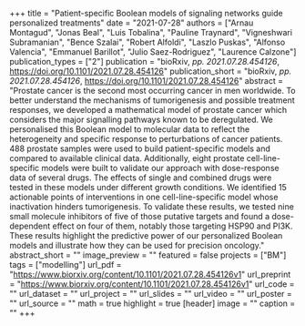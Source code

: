 +++
title = "Patient-specific Boolean models of signaling networks guide personalized treatments"
date = "2021-07-28"
authors = ["Arnau Montagud", "Jonas Beal", "Luis Tobalina", "Pauline Traynard", "Vigneshwari Subramanian", "Bence Szalai", "Robert Alfoldi", "Laszlo Puskas", "Alfonso Valencia", "Emmanuel Barillot", "Julio Saez-Rodriguez", "Laurence Calzone"]
publication_types = ["2"]
publication = "bioRxiv, _pp. 2021.07.28.454126_, https://doi.org/10.1101/2021.07.28.454126"
publication_short = "bioRxiv, _pp. 2021.07.28.454126_, https://doi.org/10.1101/2021.07.28.454126"
abstract = "Prostate cancer is the second most occurring cancer in men worldwide. To better understand the mechanisms of tumorigenesis and possible treatment responses, we developed a mathematical model of prostate cancer which considers the major signalling pathways known to be deregulated. We personalised this Boolean model to molecular data to reflect the heterogeneity and specific response to perturbations of cancer patients. 488 prostate samples were used to build patient-specific models and compared to available clinical data. Additionally, eight prostate cell-line-specific models were built to validate our approach with dose-response data of several drugs. The effects of single and combined drugs were tested in these models under different growth conditions. We identified 15 actionable points of interventions in one cell-line-specific model whose inactivation hinders tumorigenesis. To validate these results, we tested nine small molecule inhibitors of five of those putative targets and found a dose-dependent effect on four of them, notably those targeting HSP90 and PI3K. These results highlight the predictive power of our personalized Boolean models and illustrate how they can be used for precision oncology."
abstract_short = ""
image_preview = ""
featured = false
projects = ["BM"]
tags = ["modelling"]
url_pdf = "https://www.biorxiv.org/content/10.1101/2021.07.28.454126v1"
url_preprint = "https://www.biorxiv.org/content/10.1101/2021.07.28.454126v1"
url_code = ""
url_dataset = ""
url_project = ""
url_slides = ""
url_video = ""
url_poster = ""
url_source = ""
math = true
highlight = true
[header]
image = ""
caption = ""
+++
